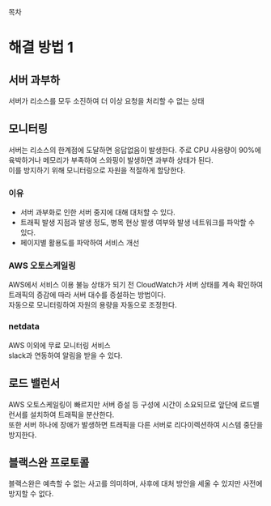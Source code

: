 목차
# 해결 방법 1
## 서버 과부하
서버가 리소스를 모두 소진하여 더 이상 요청을 처리할 수 없는 상태  

## 모니터링
서버는 리소스의 한계점에 도달하면 응답없음이 발생한다. 주로 CPU 사용량이 90%에 육박하거나 메모리가 부족하여 스와핑이 발생하면 과부하 상태가 된다.  
이를 방지하기 위해 모니터링으로 자원을 적절하게 할당한다.  

### 이유
- 서버 과부화로 인한 서버 중지에 대해 대처할 수 있다.
- 트래픽 발생 지점과 발생 정도, 병목 현상 발생 여부와 발생 네트워크를 파악할 수 있다.  
- 페이지별 활용도를 파악하여 서비스 개선

### AWS 오토스케일링
AWS에서 서비스 이용 불능 상태가 되기 전 CloudWatch가 서버 상태를 계속 확인하여 트래픽의 증감에 따라 서버 대수를 증설하는 방법이다.  
자동으로 모니터링하여 자원의 용량을 자동으로 조정한다.  

### netdata
AWS 이외에 무료 모니터링 서비스  
slack과 연동하여 알림을 받을 수 있다.  

## 로드 밸런서
AWS 오토스케일링이 빠르지만 서버 증설 등 구성에 시간이 소요되므로 앞단에 로드밸런서를 설치하여 트래픽을 분산한다.  
또한 서버 하나에 장애가 발생하면 트래픽을 다른 서버로 리다이렉션하여 시스템 중단을 방지한다.  

## 블랙스완 프로토콜
블랙스완은 예측할 수 없는 사고를 의미하며, 사후에 대처 방안을 세울 수 있지만 사전에 방지할 수 없다.  
